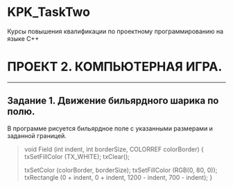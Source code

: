 # KPK_TaskTwo
Курсы повышения квалификации  по проектному программированию на языке С++

#  ПРОЕКТ 2.  КОМПЬЮТЕРНАЯ ИГРА.
--------------------------------------------------------------------------

## Задание 1. Движение бильярдного шарика по полю.

В программе рисуется бильярдное поле с указанными размерами и заданной границей.
>void Field (int indent, int borderSize, COLORREF colorBorder)
>    {
>    txSetFillColor (TX_WHITE);
>    txClear();
>
>    txSetColor (colorBorder, borderSize);
>    txSetFillColor (RGB(0, 80, 0));
>    txRectangle (0 + indent, 0 + indent, 1200 - indent, 700 - indent);
>    }